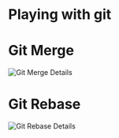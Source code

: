 # Playing with git

# Git Merge

![Git Merge Details](../master/readme_data/git_merge.png)

# Git Rebase

![Git Rebase Details](../master/readme_data/git_rebase.png)